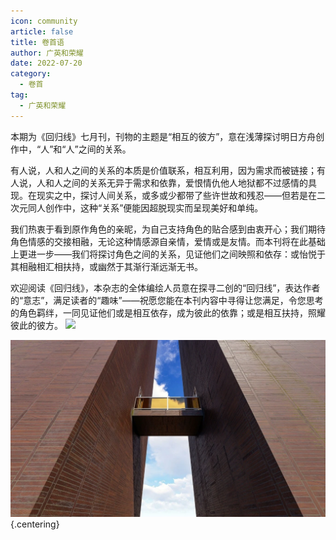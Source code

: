 ```yaml
---
icon: community
article: false
title: 卷首语
author: 广英和荣耀
date: 2022-07-20
category:
  - 卷首
tag:
  - 广英和荣耀
---
```


本期为《回归线》七月刊，刊物的主题是“相互的彼方”，意在浅薄探讨明日方舟创作中，“人”和“人”之间的关系。

有人说，人和人之间的关系的本质是价值联系，相互利用，因为需求而被链接；有人说，人和人之间的关系无异于需求和依靠，爱恨情仇他人地狱都不过感情的具现。在现实之中，探讨人间关系，或多或少都带了些许世故和残忍——但若是在二次元同人创作中，这种“关系”便能因超脱现实而呈现美好和单纯。

我们热衷于看到原作角色的亲昵，为自己支持角色的贴合感到由衷开心；我们期待角色情感的交接相融，无论这种情感源自亲情，爱情或是友情。而本刊将在此基础上更进一步——我们将探讨角色之间的关系，见证他们之间映照和依存：或怡悦于其相融相汇相扶持，或幽然于其渐行渐远渐无书。

欢迎阅读《回归线》，本杂志的全体编绘人员意在探寻二创的“回归线”，表达作者的“意志”，满足读者的“趣味”——祝愿您能在本刊内容中寻得让您满足，令您思考的角色羁绊，一同见证他们或是相互依存，成为彼此的依靠；或是相互扶持，照耀彼此的彼方。
![](/eod.png)

![](./res/bridge-g5d27fb5a8_1920.webp) {.centering}